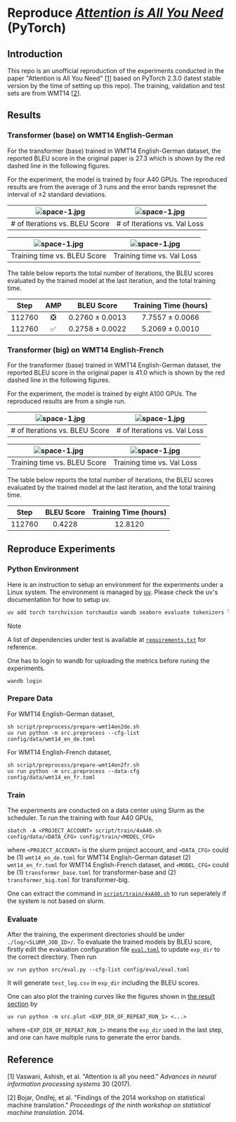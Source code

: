 # Reproduce [*Attention is All You Need*](https://proceedings.neurips.cc/paper/2017/file/3f5ee243547dee91fbd053c1c4a845aa-Paper.pdf) (PyTorch)

## Introduction

This repo is an unofficial reproduction of the experiments conducted in the paper "Attention is All You Need" [[1](#reference)] based on PyTorch 2.3.0 (latest stable version by the time of setting up this repo). The training, validation and test sets are from WMT14 [[2](#reference)].

## Results

### Transformer (base) on WMT14 English-German

For the transformer (base) trained in WMT14 English-German dataset, the reported BLEU score in the original paper is 27.3 which is shown by the red dashed line in the following figures.

For the experiment, the model is trained by four A40 GPUs. The reproduced results are from the average of 3 runs and the error bands represnet the interval of $\pm2$ standard deviations.

| ![space-1.jpg](./doc/transformer-base_en-de/step_vs_bleu.png) | ![space-1.jpg](./doc/transformer-base_en-de/step_vs_valloss.png)
|:--:| :--: |
| # of Iterations vs. BLEU Score | # of Iterations vs. Val Loss |

| ![space-1.jpg](./doc/transformer-base_en-de/time_vs_bleu.png) | ![space-1.jpg](./doc/transformer-base_en-de/time_vs_valloss.png)
|:--:| :--: |
| Training time vs. BLEU Score | Training time vs. Val Loss |

The table below reports the total number of iterations, the BLEU scores evaluated by the trained model at the last iteration, and the total training time.

|  Step  |        AMP         |   BLEU Score    | Training Time (hours) |
|:------:|:------------------:|:---------------:|:---------------------:|
| 112760 | :negative_squared_cross_mark: | 0.2760 ± 0.0013 |    7.7557 ± 0.0066    |
| 112760 | :white_check_mark: | 0.2758 ± 0.0022 |    5.2069 ± 0.0010    |


### Transformer (big) on WMT14 English-French
For the transformer (base) trained in WMT14 English-German dataset, the reported BLEU score in the original paper is 41.0 which is shown by the red dashed line in the following figures.

For the experiment, the model is trained by eight A100 GPUs. The reproduced results are from a single run.

| ![space-1.jpg](./doc/transformer-big_en-fr/step_vs_bleu.png) | ![space-1.jpg](./doc/transformer-big_en-fr/step_vs_valloss.png)
|:--:| :--: |
| # of Iterations vs. BLEU Score | # of Iterations vs. Val Loss |

| ![space-1.jpg](./doc/transformer-big_en-fr/time_vs_bleu.png) | ![space-1.jpg](./doc/transformer-big_en-fr/time_vs_valloss.png)
|:--:| :--: |
| Training time vs. BLEU Score | Training time vs. Val Loss |

The table below reports the total number of iterations, the BLEU scores evaluated by the trained model at the last iteration, and the total training time.

|  Step  |    BLEU Score   | Training Time (hours) |
|:------:|:---------------:|:---------------------:|
| 112760 |     0.4228      |        12.8120        |


## Reproduce Experiments

### Python Environment

Here is an instruction to setup an environment for the experiments under a Linux system. The environment is managed by [uv](https://docs.astral.sh/uv/). Please check the uv's documentation for how to setup uv.

```bash
uv add torch torchvision torchaudio wandb seaborn evaluate tokenizers loguru scipy tqdm tomli-w pydantic
```

> [!NOTE]
> A list of dependencies under test is available at [`requirements.txt`](./requirements.txt) for reference.

One has to login to wandb for uploading the metrics before runing the experiments.
```
wandb login
```

### Prepare Data

For WMT14 English-German dataset,
```
sh script/preprocess/prepare-wmt14en2de.sh
uv run python -m src.preprocess --cfg-list config/data/wmt14_en_de.toml
```

For WMT14 English-French dataset,
```
sh script/preprocess/prepare-wmt14en2fr.sh
uv run python -m src.preprocess --data-cfg config/data/wmt14_en_fr.toml
```

### Train

The experiments are conducted on a data center using Slurm as the scheduler. To run the training with four A40 GPUs, 

```
sbatch -A <PROJECT_ACCOUNT> script/train/4xA40.sh config/data/<DATA_CFG> config/train/<MODEL_CFG>
```
where `<PROJECT_ACCOUNT>` is the slurm project account, and `<DATA_CFG>` could be (1) `wmt14_en_de.toml` for WMT14 English-German dataset (2) `wmt14_en_fr.toml` for WMT14 English-French dataset, and `<MODEL_CFG>` could be (1) `transformer_base.toml` for transformer-base and (2) `transformer_big.toml` for transformer-big.

One can extract the command in [`script/train/4xA40.sh`](./script/train/4xA40.sh) to run seperately if the system is not based on slurm.

### Evaluate

After the training, the experiment directories should be under `./log/<SLURM_JOB_ID>/`. To evaluate the trained models by BLEU score, firstly edit the evaluation configuration file [`eval.toml`](./config/eval/eval.toml) to update `exp_dir` to the correct directory. Then run
```
uv run python src/eval.py --cfg-list config/eval/eval.toml
```
It will generate `test_log.csv` in `exp_dir` including the BLEU scores.

One can also plot the training curves like the figures shown in [the result section](#results) by
```
uv run python -m src.plot <EXP_DIR_OF_REPEAT_RUN_1> <...>
```
where `<EXP_DIR_OF_REPEAT_RUN_1>` means the `exp_dir` used in the last step, and one can have multiple runs to generate the error bands.

## Reference

[1] Vaswani, Ashish, et al. "Attention is all you need." *Advances in neural information processing systems* 30 (2017).

[2] Bojar, Ondřej, et al. "Findings of the 2014 workshop on statistical machine translation." *Proceedings of the ninth workshop on statistical machine translation*. 2014.